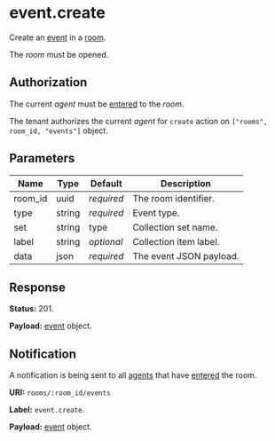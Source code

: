 # event.create

Create an [event](api.event.md#event) in a [room](api.room.md#room).

The _room_ must be opened.

## Authorization

The current _agent_ must be [entered](api.room.enter.md) to the _room_.

The tenant authorizes the current _agent_ for `create` action on
`["rooms", room_id, "events"]` object.

## Parameters

Name    | Type   | Default    | Description
------- | ------ | ---------- | -----------------------
room_id | uuid   | _required_ | The room identifier.
type    | string | _required_ | Event type.
set     | string |       type | Collection set name.
label   | string | _optional_ | Collection item label.
data    | json   | _required_ | The event JSON payload.

## Response

**Status:** 201.

**Payload:** [event](api.event.md#event) object.

## Notification

A notification is being sent to all [agents](api.agent.md#agent) that have
[entered](api.room.enter.md) the room.

**URI:** `rooms/:room_id/events`

**Label:** `event.create`.

**Payload:** [event](api.event.md#event) object.
